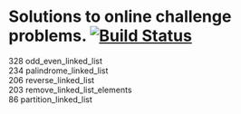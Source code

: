 # Solutions to online challenge problems. [![Build Status](https://travis-ci.org/marek5050/LeetCode_Solutions.svg?branch=master)](https://travis-ci.org/marek5050/LeetCode_Solutions) 
328 odd_even_linked_list  
234 palindrome_linked_list  
206 reverse_linked_list  
203 remove_linked_list_elements  
 86 partition_linked_list  
